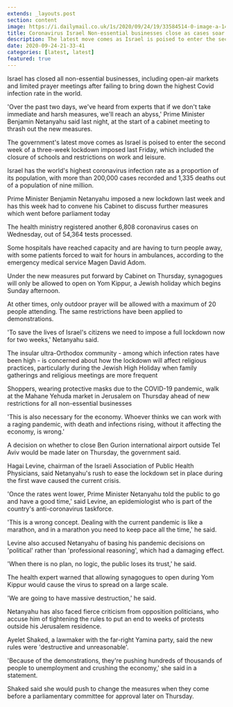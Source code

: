 ```yaml
---
extends: _layouts.post
section: content
image: https://i.dailymail.co.uk/1s/2020/09/24/19/33584514-0-image-a-14_1600970742249.jpg 
title: Coronavirus Israel Non-essential businesses close as cases soar 
description: The latest move comes as Israel is poised to enter the second week of a three-week lockdown imposed last Friday, which included the closure of schools and restrictions on work and leisure. 
date: 2020-09-24-21-33-41 
categories: [latest, latest] 
featured: true 
--- 
```

Israel has closed all non-essential businesses, including open-air markets and limited prayer meetings after failing to bring down the highest Covid infection rate in the world. 

'Over the past two days, we've heard from experts that if we don't take immediate and harsh measures, we'll reach an abyss,' Prime Minister Benjamin Netanyahu said last night, at the start of a cabinet meeting to thrash out the new measures.

The government's latest move comes as Israel is poised to enter the second week of a three-week lockdown imposed last Friday, which included the closure of schools and restrictions on work and leisure.

Israel has the world's highest coronavirus infection rate as a proportion of its population, with more than 200,000 cases recorded and 1,335 deaths out of a population of nine million. 





Prime Minister Benjamin Netanyahu imposed a new lockdown last week and has this week had to convene his Cabinet to discuss further measures which went before parliament today

The health ministry registered another 6,808 coronavirus cases on Wednesday, out of 54,364 tests processed.

Some hospitals have reached capacity and are having to turn people away, with some patients forced to wait for hours in ambulances, according to the emergency medical service Magen David Adom.

Under the new measures put forward by Cabinet on Thursday, synagogues will only be allowed to open on Yom Kippur, a Jewish holiday which begins Sunday afternoon.

At other times, only outdoor prayer will be allowed with a maximum of 20 people attending. The same restrictions have been applied to demonstrations.

'To save the lives of Israel's citizens we need to impose a full lockdown now for two weeks,' Netanyahu said.

The insular ultra-Orthodox community - among which infection rates have been high - is concerned about how the lockdown will affect religious practices, particularly during the Jewish High Holiday when family gatherings and religious meetings are more frequent

Shoppers, wearing protective masks due to the COVID-19 pandemic, walk at the Mahane Yehuda market in Jerusalem on Thursday ahead of new restrictions for all non-essential businesses 

'This is also necessary for the economy. Whoever thinks we can work with a raging pandemic, with death and infections rising, without it affecting the economy, is wrong.'

A decision on whether to close Ben Gurion international airport outside Tel Aviv would be made later on Thursday, the government said. 

Hagai Levine, chairman of the Israeli Association of Public Health Physicians, said Netanyahu's rush to ease the lockdown set in place during the first wave caused the current crisis.

'Once the rates went lower, Prime Minister Netanyahu told the public to go and have a good time,' said Levine, an epidemiologist who is part of the country's anti-coronavirus taskforce.

'This is a wrong concept. Dealing with the current pandemic is like a marathon, and in a marathon you need to keep pace all the time,' he said.

Levine also accused Netanyahu of basing his pandemic decisions on 'political' rather than 'professional reasoning', which had a damaging effect.

'When there is no plan, no logic, the public loses its trust,' he said.

The health expert warned that allowing synagogues to open during Yom Kippur would cause the virus to spread on a large scale.

'We are going to have massive destruction,' he said.

Netanyahu has also faced fierce criticism from opposition politicians, who accuse him of tightening the rules to put an end to weeks of protests outside his Jerusalem residence.

Ayelet Shaked, a lawmaker with the far-right Yamina party, said the new rules were 'destructive and unreasonable'.

'Because of the demonstrations, they're pushing hundreds of thousands of people to unemployment and crushing the economy,' she said in a statement.

Shaked said she would push to change the measures when they come before a parliamentary committee for approval later on Thursday.   

